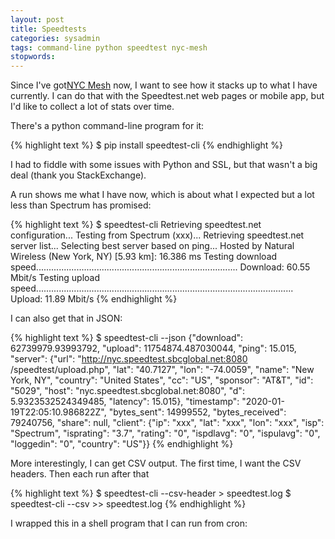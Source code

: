 ```yaml
---
layout: post
title: Speedtests
categories: sysadmin
tags: command-line python speedtest nyc-mesh
stopwords:
---
```


Since I've got[NYC Mesh](https://www.nycmesh.net) now, I want to see
how it stacks up to what I have currently. I can do that with the Speedtest.net
web pages or mobile app, but I'd like to collect a lot of stats over
time.

There's a python command-line program for it:

{% highlight text %}
$ pip install speedtest-cli
{% endhighlight %}

I had to fiddle with some issues with Python and SSL, but that wasn't
a big deal (thank you StackExchange).

A run shows me what I have now, which is about what I expected but a
lot less than Spectrum has promised:

{% highlight text %}
$ speedtest-cli
Retrieving speedtest.net configuration...
Testing from Spectrum (xxx)...
Retrieving speedtest.net server list...
Selecting best server based on ping...
Hosted by Natural Wireless (New York, NY) [5.93 km]: 16.386 ms
Testing download speed................................................................................
Download: 60.55 Mbit/s
Testing upload speed......................................................................................................
Upload: 11.89 Mbit/s
{% endhighlight %}

I can also get that in JSON:

{% highlight text %}
$ speedtest-cli --json
{"download": 62739979.93993792, "upload": 11754874.487030044,
"ping": 15.015, "server": {"url": "http://nyc.speedtest.sbcglobal.net:8080
/speedtest/upload.php", "lat": "40.7127", "lon": "-74.0059", "name":
"New York, NY", "country": "United States", "cc": "US", "sponsor":
"AT&T", "id": "5029", "host": "nyc.speedtest.sbcglobal.net:8080",
"d": 5.9323532524349485, "latency": 15.015}, "timestamp":
"2020-01-19T22:05:10.986822Z", "bytes_sent": 14999552, "bytes_received":
79240756, "share": null, "client": {"ip": "xxx", "lat":
"xxx", "lon": "xxx", "isp": "Spectrum", "isprating": "3.7",
"rating": "0", "ispdlavg": "0", "ispulavg": "0", "loggedin": "0",
"country": "US"}}
{% endhighlight %}

More interestingly, I can get CSV output. The first time, I want the
CSV headers. Then each run after that

{% highlight text %}
$ speedtest-cli --csv-header > speedtest.log
$ speedtest-cli --csv >> speedtest.log
{% endhighlight %}

I wrapped this in a shell program that I can run from cron:

<script src="https://gist.github.com/briandfoy/ba285633dc01ea1b2cfc63adea5032b1.js"></script>



